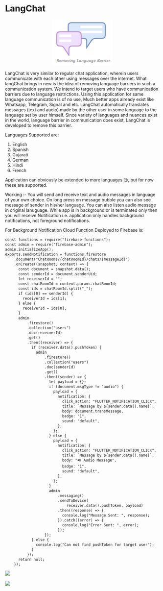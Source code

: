 # LangChat


<div>
<p align="center"><img src="./assets/chatlogoreadme.png" height="150px"></p>
</div>

LangChat is very similar to regular chat application, wherein users communicate with each other using messages over the internet. What langChat brings in new is the idea of removing language barriers in such a communication system. We intend to target users who have communication barriers due to language restrictions. Using this application for same language communication is of no use, Much better apps already exist like Whatsapp, Telegram, Signal and etc. LangChat automatically translates messages (text and audio) made by the other user in some language to the language set by user himself. Since variety of languages and nuances exist in the world, language barrier in communication does exist, LangChat is developed to remove this barrier.

Languages Supported are:
1. English
2. Spanish
3. Gujarati
4. German
5. Hindi
6. French

Application can obviously be extended to more languages 😏, but for now these are supported.

Working :- You will send and receive text and audio messages in language of your own choice. On long press on message bubble you can also see message of sender in his/her language. You can also listen audio message in original lanuguage. While app is in background or is terminated only then you will receive Notification i.e. application only handles background notifications, not foreground notifications.

For Background Notification Cloud Function Deployed to Firebase is:
```
const functions = require("firebase-functions");
const admin = require("firebase-admin");
admin.initializeApp();
exports.sendNotification = functions.firestore
    .document("ChatRooms/{chatRoomId}/chats/{messageId}")
    .onCreate((snapshot, context) => {
      const document = snapshot.data();
      const senderId = document.senderUid;
      let receiverId = "";
      const chatRoomId = context.params.chatRoomId;
      const ids = chatRoomId.split("_");
      if (ids[0] == senderId) {
        receiverId = ids[1];
      } else {
        receiverId = ids[0];
      }
      admin
          .firestore()
          .collection("users")
          .doc(receiverId)
          .get()
          .then((receiver) => {
            if (receiver.data().pushToken) {
              admin
                  .firestore()
                  .collection("users")
                  .doc(senderId)
                  .get()
                  .then((sender) => {
                    let payload = {};
                    if (document.msgType != "audio") {
                      payload = {
                        notification: {
                          click_action: "FLUTTER_NOTIFICATION_CLICK",
                          title: `Message by ${sender.data().name}`,
                          body: document.transMessage,
                          badge: "1",
                          sound: "default",
                        },
                      };
                    } else {
                      payload = {
                        notification: {
                          click_action: "FLUTTER_NOTIFICATION_CLICK",
                          title: `Message by ${sender.data().name}`,
                          body: "🔊 Audio Message",
                          badge: "1",
                          sound: "default",
                        },
                      };
                    }
                    admin
                        .messaging()
                        .sendToDevice(
                            receiver.data().pushToken, payload)
                        .then((response) => {
                          console.log("Message Sent: ", response);
                        }).catch((error) => {
                          console.log("Error Sent: ", error);
                        });
                  });
            } else {
              console.log("Can not find pushToken for target user");
            }
          });
      return null;
    });
```

[![](https://img.shields.io/badge/Made_Using-Flutter-blue?style=flat-square&logo=flutter)](https://flutter.dev/docs)

[![](https://img.shields.io/badge/Database-Firebase-yellow?style=flat-square&logo=firebase)](https://flutter.dev/docs)

